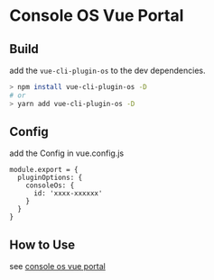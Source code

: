 # Console OS Vue Portal

## Build

add the ```vue-cli-plugin-os``` to the dev dependencies.

```bash
> npm install vue-cli-plugin-os -D
# or
> yarn add vue-cli-plugin-os -D
```

## Config

add the Config in vue.config.js

```
module.export = {
  pluginOptions: {
    consoleOs: {
      id: 'xxxx-xxxxxx'
    }
  }
}
```


## How to Use

see [console os vue portal](https://github.com/aliyun/alibabacloud-console-os/blob/master/packages/vue-portal/README.md)